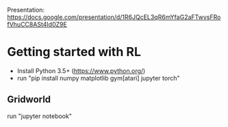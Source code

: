 Presentation: https://docs.google.com/presentation/d/1R6JQcEL3qR6mYfaG2aFTwvsFRofVhuCC8ASt4Id0Z9E

# Getting started with RL

* Install Python 3.5+ (https://www.python.org/)
* run "pip install numpy matplotlib gym[atari] jupyter torch"

## Gridworld

run "jupyter notebook"
